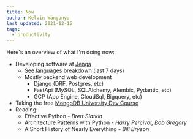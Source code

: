 ```yaml
---
title: Now
author: Kelvin Wangonya
last_updated: 2021-12-15
tags:
  - productivity
---
```


Here's an overview of what I'm doing now:

- Developing software at [Jenga](https://www.jenga-agency.com/)
  - [See languages breakdown](https://gist.github.com/wangonya/95d21be1d601b7218f25e16d21aaabd2) (last 7 days)
  - Mostly backend web development
    - Django (DRF, Postgres, etc)
    - FastApi (MySQL, SQLAlchemy, Alembic, Pydantic, etc)
    - GCP (App Engine, CloudSql, Bigquery, etc)
- Taking the free [MongoDB University Dev Course](https://university.mongodb.com/learning_paths/developer)
- Reading:
  - Effective Python - _Brett Slatkin_
  - Architecture Patterns with Python - _Harry Percival, Bob Gregory_
  - A Short History of Nearly Everything - _Bill Bryson_
